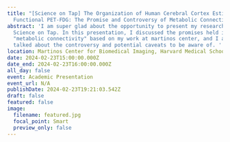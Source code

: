 ```yaml
---
title: "[Science on Tap] The Organization of Human Cerebral Cortex Estimated by
  Functional PET-FDG: The Promise and Controversy of Metabolic Connectivity"
abstract: 'I am super glad about the opportunity to present my research at
  Science on Tap. In this presentation, I discussed the promises held in fPET
  "metabolic connectivity" based on my work at martinos center, and I also
  talked about the controversy and potential caveats to be aware of. '
location: Martinos Center for Biomedical Imaging, Harvard Medical Schoool
date: 2024-02-23T15:00:00.000Z
date_end: 2024-02-23T16:00:00.000Z
all_day: false
event: Academic Presentation
event_url: N/A
publishDate: 2024-02-23T19:21:03.542Z
draft: false
featured: false
image:
  filename: featured.jpg
  focal_point: Smart
  preview_only: false
---
```

